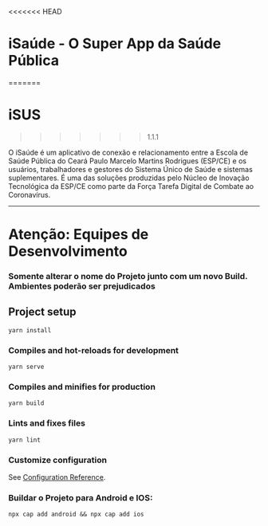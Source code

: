 <<<<<<< HEAD
# iSaúde - O Super App da Saúde Pública
=======
# iSUS
>>>>>>> 1.1.1

O iSaúde é um aplicativo de conexão e relacionamento entre a Escola de Saúde Pública do Ceará Paulo Marcelo Martins Rodrigues (ESP/CE) e os usuários, trabalhadores e gestores do Sistema Único de Saúde e sistemas suplementares. É uma das soluções produzidas pelo Núcleo de Inovação Tecnológica da ESP/CE como parte da Força Tarefa Digital de Combate ao Coronavírus.


---
# Atenção: Equipes de Desenvolvimento
### Somente alterar o nome do Projeto junto com um novo Build. Ambientes poderão ser prejudicados

## Project setup
```
yarn install
```

### Compiles and hot-reloads for development
```
yarn serve
```

### Compiles and minifies for production
```
yarn build
```

### Lints and fixes files
```
yarn lint
```

### Customize configuration
See [Configuration Reference](https://cli.vuejs.org/config/).


### Buildar o Projeto para Android e IOS:
```
npx cap add android && npx cap add ios
```